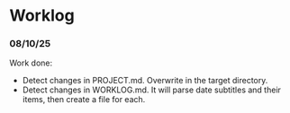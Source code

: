 # Worklog

### 08/10/25
Work done: 
- Detect changes in PROJECT.md. Overwrite in the target directory.
- Detect changes in WORKLOG.md. It will parse date subtitles and their items, then
create a file for each.


